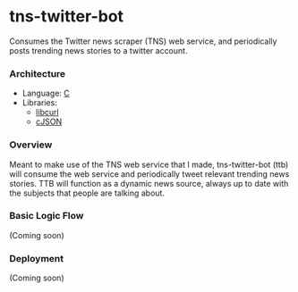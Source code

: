 # tns-twitter-bot
Consumes the Twitter news scraper (TNS) web service, and periodically posts trending news stories to a twitter account.

### Architecture
- Language: [C](http://www.cprogramming.com/)
- Libraries:
    - [libcurl](https://curl.haxx.se/libcurl/c/)
    - [cJSON](https://github.com/DaveGamble/cJSON)
    
### Overview
Meant to make use of the TNS web service that I made, tns-twitter-bot (ttb) will consume the web service and periodically tweet relevant trending news stories. TTB will function as a dynamic news source, always up to date with the subjects that people are talking about.

### Basic Logic Flow
(Coming soon)

### Deployment
(Coming soon)
